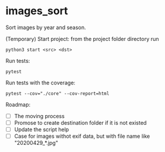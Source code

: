 # images_sort
Sort images by year and season.

(Temporary) Start project:
from the project folder directory run

`
    python3 start <src> <dst>
`

Run tests:

`
    pytest
`

Run tests with the coverage:

`
    pytest --cov="./core" --cov-report=html
`

Roadmap:
   - [ ] The moving process
   - [ ] Promose to create destination folder if it is not existed
   - [ ] Update the script help
   - [ ] Case for images withot exif data, but with file name like "20200429_*.jpg"
